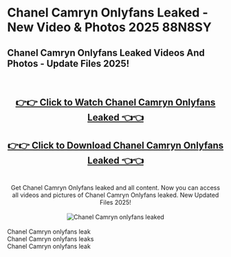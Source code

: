 # Chanel Camryn Onlyfans Leaked - New Video & Photos 2025 88N8SY

<h2>Chanel Camryn Onlyfans Leaked Videos And Photos - Update Files 2025!</h2>
<br>
<div align="center">
<h2><a href="https://ulove.online/aps_235" rel="nofollow">👉👉 Click to Watch Chanel Camryn Onlyfans Leaked 👈👈</a></h2>
<h2><a href="https://ulove.online/aps_235" rel="nofollow">👉👉 Click to Download Chanel Camryn Onlyfans Leaked 👈👈</a></h2>
<br>
Get Chanel Camryn Onlyfans leaked and all content. Now you can access all videos and pictures of Chanel Camryn Onlyfans leaked. New Updated Files 2025!
<br>
<br>
<a href="https://ulove.online/aps_235" rel="nofollow" data-target="animated-image.originalLink"><img src="https://i.imgur.com/dJHk4Zq.gif)" alt="Chanel Camryn onlyfans leaked" style="max-width: 100%; display: inline-block;" data-target="animated-image.originalImage"></a>
</div>
<br>
Chanel Camryn onlyfans leak<br>
Chanel Camryn onlyfans leaks<br>
Chanel Camryn onlyfans leak